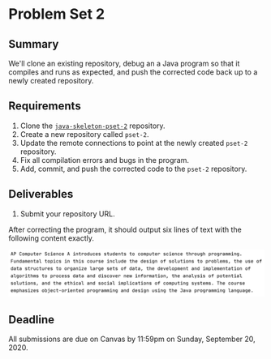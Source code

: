 # Problem Set 2

## **Summary**

We'll clone an existing repository, debug an a Java program so that it compiles and runs as expected, and push the corrected code back up to a newly created repository.

## Requirements

1. Clone the [`java-skeleton-pset-2`](https://github.com/ucvts/pset-2-skeleton-4101) repository.
2. Create a new repository called `pset-2`.
3. Update the remote connections to point at the newly created `pset-2` repository.
4. Fix all compilation errors and bugs in the program.
5. Add, commit, and push the corrected code to the `pset-2` repository.

## Deliverables

1. Submit your repository URL.

After correcting the program, it should output six lines of text with the following content exactly.

![](../.gitbook/assets/output-pset-2.png)

## Deadline

All submissions are due on Canvas by 11:59pm on Sunday, September 20, 2020.



